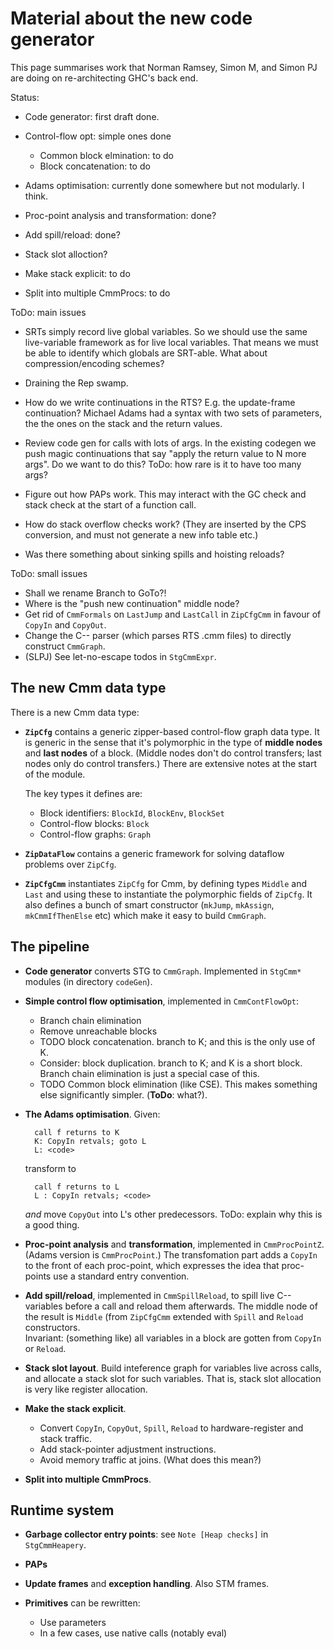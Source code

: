 # Material about the new code generator


This page summarises work that Norman Ramsey, Simon M, and Simon PJ are doing on re-architecting GHC's back end.


Status:

- Code generator: first draft done.
- Control-flow opt: simple ones done

  - Common block elmination: to do
  - Block concatenation: to do
- Adams optimisation: currently done somewhere but not modularly.  I think.
- Proc-point analysis and transformation: done?
- Add spill/reload: done?
- Stack slot alloction?
- Make stack explicit: to do
- Split into multiple CmmProcs: to do


ToDo: main issues

- SRTs simply record live global variables.  So we should use the same live-variable framework as for live local variables.  That means we must be able to identify which globals are SRT-able.  What about compression/encoding schemes?

- Draining the Rep swamp.

- How do we write continuations in the RTS?  E.g. the update-frame continuation?  Michael Adams had a syntax with two sets of parameters, the the ones on the stack and the return values.

- Review code gen for calls with lots of args.  In the existing codegen we push magic continuations that say "apply the return value to N more args".  Do we want to do this?  ToDo: how rare is it to have too many args?

- Figure out how PAPs work.  This may interact with the GC check and stack check at the start of a function call.

- How do stack overflow checks work?  (They are inserted by the CPS conversion, and must not generate a new info table etc.)

- Was there something about sinking spills and hoisting reloads?


ToDo: small issues

- Shall we rename Branch to GoTo?!
- Where is the "push new continuation" middle node? 
- Get rid of `CmmFormals` on `LastJump` and `LastCall` in `ZipCfgCmm` in favour of `CopyIn` and `CopyOut`.
- Change the C-- parser (which parses RTS .cmm files) to directly construct `CmmGraph`.  
- (SLPJ) See let-no-escape todos in `StgCmmExpr`.

## The new Cmm data type


There is a new Cmm data type:

- **`ZipCfg`** contains a generic zipper-based control-flow graph data type.  It is generic in the sense that it's polymorphic in the type of **middle nodes** and **last nodes** of a block.  (Middle nodes don't do control transfers; last nodes only do control transfers.)  There are extensive notes at the start of the module.

  The key types it defines are:

  - Block identifiers: `BlockId`, `BlockEnv`, `BlockSet`
  - Control-flow blocks: `Block`
  - Control-flow graphs: `Graph`
- **`ZipDataFlow`** contains a generic framework for solving dataflow problems over `ZipCfg`.
- **`ZipCfgCmm`** instantiates `ZipCfg` for Cmm, by defining types `Middle` and `Last` and using these to instantiate the polymorphic fields of `ZipCfg`.  It also defines a bunch of smart constructor (`mkJump`, `mkAssign`, `mkCmmIfThenElse` etc) which make it easy to build `CmmGraph`.

## The pipeline

- **Code generator** converts STG to `CmmGraph`.  Implemented in `StgCmm*` modules (in directory `codeGen`).

- **Simple control flow optimisation**, implemented in `CmmContFlowOpt`:

  - Branch chain elimination
  - Remove unreachable blocks
  - TODO block concatenation.  branch to K; and this is the only use of K.
  - Consider: block duplication.  branch to K; and K is a short block.  Branch chain elimination is just a special case of this.
  - TODO Common block elimination (like CSE). This makes something else significantly simpler.  (**ToDo**: what?).

- **The Adams optimisation**.  Given:

  ```wiki
    call f returns to K
    K: CopyIn retvals; goto L
    L: <code>
  ```

  transform to 

  ```wiki
    call f returns to L
    L : CopyIn retvals; <code>
  ```

  *and* move `CopyOut` into L's other predecessors.  ToDo: explain why this is a good thing.

- **Proc-point analysis** and **transformation**, implemented in `CmmProcPointZ`.  (Adams version is `CmmProcPoint`.) The transfomation part adds a `CopyIn` to the front of each proc-point, which expresses the idea that proc-points use a standard entry convention. 

- **Add spill/reload**, implemented in `CmmSpillReload`, to spill live C-- variables before a call and reload them afterwards.  The middle node of the result is `Middle` (from `ZipCfgCmm` extended with `Spill` and `Reload` constructors.  
  Invariant: (something like) all variables in a block are gotten from `CopyIn` or `Reload`. 

- **Stack slot layout**.  Build inteference graph for variables live across calls, and allocate a stack slot for such variables.  That is, stack slot allocation is very like register allocation.

- **Make the stack explicit**. 

  - Convert `CopyIn`, `CopyOut`, `Spill`, `Reload` to hardware-register and stack traffic.
  - Add stack-pointer adjustment instructions.
  - Avoid memory traffic at joins. (What does this mean?)

- **Split into multiple CmmProcs**.

## Runtime system

- **Garbage collector entry points**: see `Note [Heap checks]` in `StgCmmHeapery`.

- **PAPs**

- **Update frames** and **exception handling**.  Also STM frames.

- **Primitives** can be rewritten:

  - Use parameters
  - In a few cases, use native calls (notably eval)
